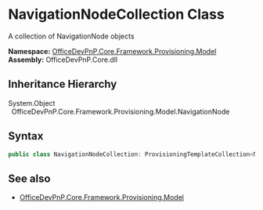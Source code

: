 # NavigationNodeCollection Class
 A collection of NavigationNode objects   

**Namespace:** [OfficeDevPnP.Core.Framework.Provisioning.Model](OfficeDevPnP.Core.Framework.Provisioning.Model.md)  
**Assembly:** OfficeDevPnP.Core.dll  
## Inheritance Hierarchy
System.Object  
&ensp;OfficeDevPnP.Core.Framework.Provisioning.Model.NavigationNode  
## Syntax
```C#
public class NavigationNodeCollection: ProvisioningTemplateCollection<NavigationNode>
```
## See also
- [OfficeDevPnP.Core.Framework.Provisioning.Model](OfficeDevPnP.Core.Framework.Provisioning.Model.md)
